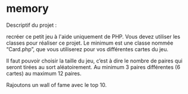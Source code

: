 # memory

Descriptif du projet :

recréer ce petit jeu à l'aide uniquement de PHP.
Vous devez utiliser les classes pour réaliser ce projet. Le minimum est une
classe nommée “Card.php”, que vous utiliserez pour vos différentes cartes
du jeu.

Il faut pouvoir choisir la taille du jeu, c’est à dire le nombre de paires qui
seront tirées au sort aléatoirement. Au minimum 3 paires différentes (6
cartes) au maximum 12 paires.

Rajoutons un wall of fame avec le top 10.



